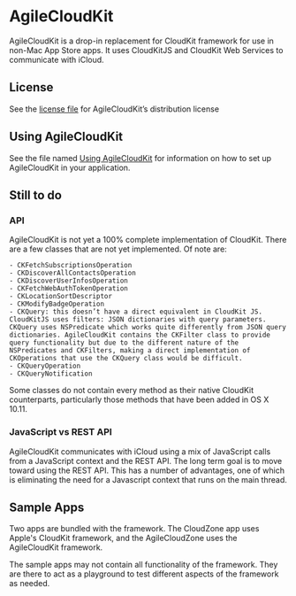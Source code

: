# AgileCloudKit

AgileCloudKit is a drop-in replacement for CloudKit framework for use in non-Mac App Store apps. It uses CloudKitJS and CloudKit Web Services to communicate with iCloud.

## License

See the [license file](License.txt) for AgileCloudKit’s distribution license

## Using AgileCloudKit

See the file named [Using AgileCloudKit](Using%20AgileCloudKit.md) for information on how to set up AgileCloudKit in your application.

## Still to do

### API

AgileCloudKit is not yet a 100% complete implementation of CloudKit. There are a few classes that are not yet implemented. Of note are:

	- CKFetchSubscriptionsOperation
	- CKDiscoverAllContactsOperation
	- CKDiscoverUserInfosOperation
	- CKFetchWebAuthTokenOperation
	- CKLocationSortDescriptor
	- CKModifyBadgeOperation
	- CKQuery: this doesn’t have a direct equivalent in CloudKit JS. CloudKitJS uses filters: JSON dictionaries with query parameters.  CKQuery uses NSPredicate which works quite differently from JSON query dictionaries. AgileCloudKit contains the CKFilter class to provide query functionality but due to the different nature of the NSPredicates and CKFilters, making a direct implementation of CKOperations that use the CKQuery class would be difficult.
	- CKQueryOperation
	- CKQueryNotification

Some classes do not contain every method as their native CloudKit counterparts, particularly those methods that have been added in OS X 10.11.

### JavaScript vs REST API

AgileCloudKit communicates with iCloud using a mix of JavaScript calls from a JavaScript context and the REST API. The long term goal is to move toward using the REST API. This has a number of advantages, one of which is eliminating the need for a Javascript context that runs on the main thread.

## Sample Apps

Two apps are bundled with the framework. The CloudZone app uses Apple's CloudKit framework, and the AgileCloudZone uses the AgileCloudKit framework.

The sample apps may not contain all functionality of the framework. They are there to act as a playground to test different aspects of the framework as needed.
